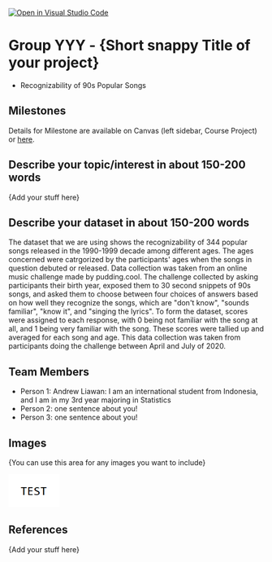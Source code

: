 [![Open in Visual Studio Code](https://classroom.github.com/assets/open-in-vscode-f059dc9a6f8d3a56e377f745f24479a46679e63a5d9fe6f495e02850cd0d8118.svg)](https://classroom.github.com/online_ide?assignment_repo_id=5870682&assignment_repo_type=AssignmentRepo)
# Group YYY - {Short snappy Title of your project}

- Recognizability of 90s Popular Songs

## Milestones

Details for Milestone are available on Canvas (left sidebar, Course Project) or [here](https://firas.moosvi.com/courses/data301/project/milestone01.html).

## Describe your topic/interest in about 150-200 words

{Add your stuff here}

## Describe your dataset in about 150-200 words

The dataset that we are using shows the recognizability of 344 popular songs released in the 1990-1999 decade among different ages. The ages concerned were catrgorized by the participants' ages when the songs in question debuted or released. Data collection was taken from an online music challenge made by pudding.cool. The challenge collected by asking participants their birth year, exposed them to 30 second snippets of 90s songs, and asked them to choose between four choices of answers based on how well they recognize the songs, which are "don't know", "sounds familiar", "know it", and "singing the lyrics". To form the dataset, scores were assigned to each response, with 0 being not familiar with the song at all, and 1 being very familiar with the song. These scores were tallied up and averaged for each song and age. This data collection was taken from participants doing the challenge between April and July of 2020.

## Team Members

- Person 1: Andrew Liawan: I am an international student from Indonesia, and I am in my 3rd year majoring in Statistics
- Person 2: one sentence about you!
- Person 3: one sentence about you!

## Images

{You can use this area for any images you want to include}

<img src ="images/test.png" width="100px">

## References

{Add your stuff here}



